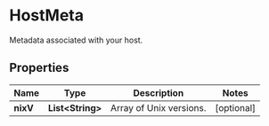 

# HostMeta

Metadata associated with your host.

## Properties

Name | Type | Description | Notes
------------ | ------------- | ------------- | -------------
**nixV** | **List&lt;String&gt;** | Array of Unix versions. |  [optional]



